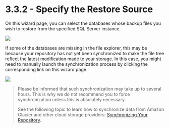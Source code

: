 # 3.3.2 - Specify the Restore Source

On this wizard page, you can select the databases whose backup files you wish to restore from the specified SQL Server instance.

![](https://github.com/robertzakiev/gitbook/tree/703d9f96af3546d5a85e17cd24df8e3834d130e4/assets/restore-sql-source.png)

If some of the databases are missing in the file explorer, this may be because your repository has not yet been synchronized to make the file tree reflect the latest modification made to your storage. In this case, you might need to manually launch the synchronization process by clicking the corresponding link on this wizard page.

![](https://github.com/robertzakiev/gitbook/tree/703d9f96af3546d5a85e17cd24df8e3834d130e4/assets/synchronize-repository-dialog-window.png)

> Please be informed that such synchronization may take up to several hours. This is why we do not recommend you to force synchronization unless this is absolutely necessary.
>
> See the following topic to learn how to synchronize data from Amazon Glacier and other cloud storage providers: [Synchronizing Your Repository](../../concepts/making-the-file-tree-display-missing-backup-files.md).

